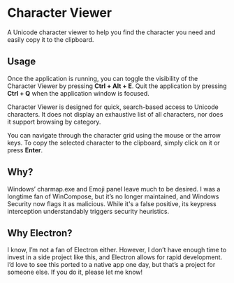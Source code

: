 # Character Viewer

A Unicode character viewer to help you find the character you need and easily copy it to the clipboard.

## Usage

Once the application is running, you can toggle the visibility of the Character Viewer by pressing **Ctrl + Alt + E**. Quit the application by pressing **Ctrl + Q** when the application window is focused.

Character Viewer is designed for quick, search-based access to Unicode characters. It does not display an exhaustive list of all characters, nor does it support browsing by category.

You can navigate through the character grid using the mouse or the arrow keys. To copy the selected character to the clipboard, simply click on it or press **Enter**.

## Why?

Windows’ charmap.exe and Emoji panel leave much to be desired. I was a longtime fan of WinCompose, but it’s no longer maintained, and Windows Security now flags it as malicious. While it's a false positive, its keypress interception understandably triggers security heuristics.

## Why Electron?

I know, I’m not a fan of Electron either. However, I don’t have enough time to invest in a side project like this, and Electron allows for rapid development. I’d love to see this ported to a native app one day, but that’s a project for someone else. If you do it, please let me know!
